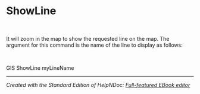 # ShowLine

&nbsp;

It will zoom in the map to show the requested line on the map. The argument for this command is the name of the line to display as follows:

&nbsp;

GIS ShowLine myLineName

***
_Created with the Standard Edition of HelpNDoc: [Full-featured EBook editor](<https://www.helpndoc.com/create-epub-ebooks>)_
